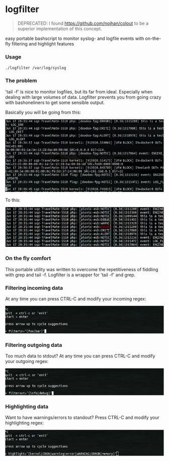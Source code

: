 logfilter
=========

> DEPRECATED: I found https://github.com/nojhan/colout to be a superior implementation of this concept.

easy portable bashscript to monitor syslog- and logfile events with on-the-fly filtering and highlight features

### Usage

    ./logfilter /var/log/syslog

### The problem

'tail -f' is nice to monitor logfiles, but its far from ideal.
Especially when dealing with large volumes of data.
Logfilter prevents you from going crazy with bashoneliners to get some sensible output.

Basically you will be going from this:

  <img alt="tail -f alternative" src="https://raw.githubusercontent.com/coderofsalvation/logfilter/master/.res/tailf.png"/>

To this:
  
  <img alt="logfilter is a tail -f alternative" src="https://raw.githubusercontent.com/coderofsalvation/logfilter/master/.res/logfilter.png"/>

### On the fly comfort

This portable utility was written to overcome the repetitiveness of fiddling with grep and tail -f.
Logfilter is a wrapper for 'tail -f' and grep.

### Filtering incoming data

At any time you can press CTRL-C and modify your incoming regex:

  <img alt="logfilter is a tail -f alternative" src="https://raw.githubusercontent.com/coderofsalvation/logfilter/master/.res/filterin.png"/>

### Filtering outgoing data

Too much data to stdout? At any time you can press CTRL-C and modify your outgoing regex:

  <img alt="logfilter is a tail -f alternative" src="https://raw.githubusercontent.com/coderofsalvation/logfilter/master/.res/filterout.png"/>

### Highlighting data

Want to have warnings/errors to standout? Press CTRL-C and modify your highlighting regex:
  
  <img alt="logfilter is a tail -f alternative" src="https://raw.githubusercontent.com/coderofsalvation/logfilter/master/.res/highlight.png"/>
